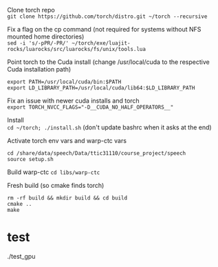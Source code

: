 Clone torch repo  
`git clone https://github.com/torch/distro.git ~/torch --recursive`

Fix a flag on the cp command (not required for systems without NFS mounted home directories)  
`sed -i 's/-pPR/-PR/' ~/torch/exe/luajit-rocks/luarocks/src/luarocks/fs/unix/tools.lua`

Point torch to the Cuda install (change /usr/local/cuda to the respective Cuda installation path)
```
export PATH=/usr/local/cuda/bin:$PATH
export LD_LIBRARY_PATH=/usr/local/cuda/lib64:$LD_LIBRARY_PATH
```

Fix an issue with newer cuda installs and torch  
`export TORCH_NVCC_FLAGS="-D__CUDA_NO_HALF_OPERATORS__"`

Install  
`cd ~/torch; ./install.sh` (don't update bashrc when it asks at the end)

Activate torch env vars and warp-ctc vars
```
cd /share/data/speech/Data/ttic31110/course_project/speech
source setup.sh
```

Build warp-ctc
`cd libs/warp-ctc`

Fresh build (so cmake finds torch)
```
rm -rf build && mkdir build && cd build
cmake ..
make
```

# test
./test_gpu
